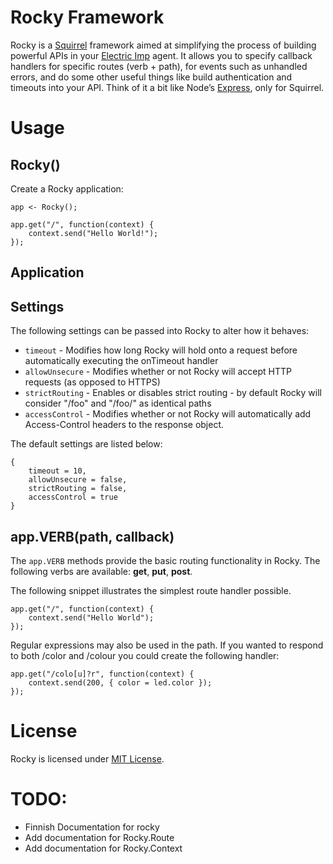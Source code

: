 # Rocky Framework
Rocky is a [Squirrel](http://squirrel-lang.org) framework aimed at simplifying the process of building powerful APIs in your [Electric Imp](http://electricimp.com) agent. It allows you to specify callback handlers for specific routes (verb + path), for events such as unhandled errors, and do some other useful things like build authentication and timeouts into your API. Think of it a bit like Node’s [Express](http://expressjs.com), only for Squirrel.

# Usage

## Rocky()
Create a Rocky application:

```squirrel
app <- Rocky();

app.get("/", function(context) {
	context.send("Hello World!");
});
```

## Application

## Settings
The following settings can be passed into Rocky to alter how it behaves:

- ```timeout``` - Modifies how long Rocky will hold onto a request before automatically executing the onTimeout handler
- ```allowUnsecure``` - Modifies whether or not Rocky will accept HTTP requests (as opposed to HTTPS)
- ```strictRouting``` - Enables or disables strict routing - by default Rocky will consider "/foo" and "/foo/" 	as identical paths
- ```accessControl``` - Modifies whether or not Rocky will automatically add Access-Control headers to the response object.

The default settings are listed below:

```squirrel
{
	timeout = 10,
	allowUnsecure = false,
	strictRouting = false,
	accessControl = true
}
```

## app.VERB(path, callback)
The ```app.VERB``` methods provide the basic routing functionality in Rocky. The following verbs are available: **get**, **put**, **post**.


The following snippet illustrates the simplest route handler possible.

```squirrel
app.get("/", function(context) {
	context.send("Hello World");
});
```

Regular expressions may also be used in the path. If you wanted to respond to both /color and /colour you could create the following handler:

```squirrel
app.get("/colo[u]?r", function(context) {
	context.send(200, { color = led.color });
});
```

# License
Rocky is licensed under [MIT License](./LICENSE).

# TODO:
- Finnish Documentation for rocky
- Add documentation for Rocky.Route
- Add documentation for Rocky.Context
